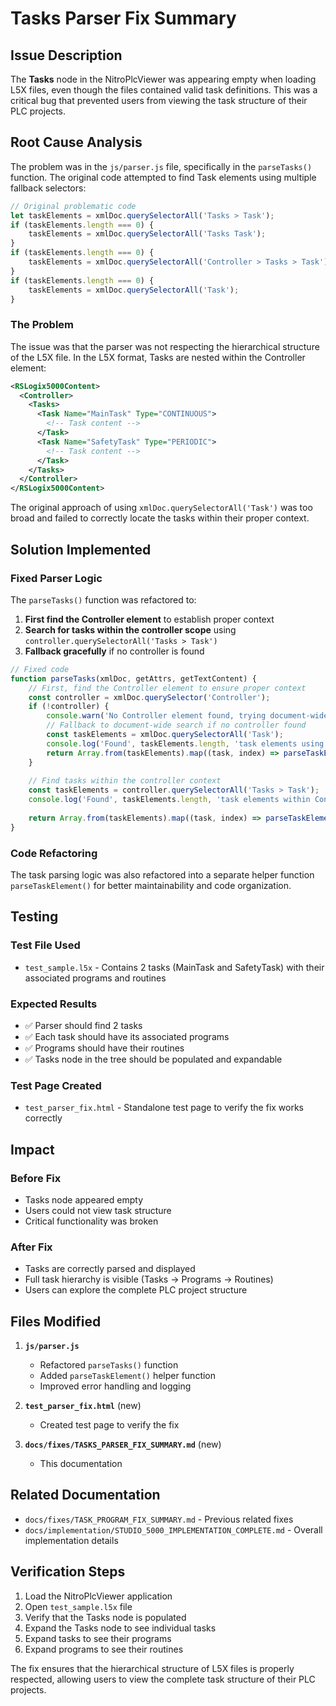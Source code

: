 # Tasks Parser Fix Summary

## Issue Description

The **Tasks** node in the NitroPlcViewer was appearing empty when loading L5X files, even though the files contained valid task definitions. This was a critical bug that prevented users from viewing the task structure of their PLC projects.

## Root Cause Analysis

The problem was in the `js/parser.js` file, specifically in the `parseTasks()` function. The original code attempted to find Task elements using multiple fallback selectors:

```javascript
// Original problematic code
let taskElements = xmlDoc.querySelectorAll('Tasks > Task');
if (taskElements.length === 0) {
    taskElements = xmlDoc.querySelectorAll('Tasks Task');
}
if (taskElements.length === 0) {
    taskElements = xmlDoc.querySelectorAll('Controller > Tasks > Task');
}
if (taskElements.length === 0) {
    taskElements = xmlDoc.querySelectorAll('Task');
}
```

### The Problem

The issue was that the parser was not respecting the hierarchical structure of the L5X file. In the L5X format, Tasks are nested within the Controller element:

```xml
<RSLogix5000Content>
  <Controller>
    <Tasks>
      <Task Name="MainTask" Type="CONTINUOUS">
        <!-- Task content -->
      </Task>
      <Task Name="SafetyTask" Type="PERIODIC">
        <!-- Task content -->
      </Task>
    </Tasks>
  </Controller>
</RSLogix5000Content>
```

The original approach of using `xmlDoc.querySelectorAll('Task')` was too broad and failed to correctly locate the tasks within their proper context.

## Solution Implemented

### Fixed Parser Logic

The `parseTasks()` function was refactored to:

1. **First find the Controller element** to establish proper context
2. **Search for tasks within the controller scope** using `controller.querySelectorAll('Tasks > Task')`
3. **Fallback gracefully** if no controller is found

```javascript
// Fixed code
function parseTasks(xmlDoc, getAttrs, getTextContent) {
    // First, find the Controller element to ensure proper context
    const controller = xmlDoc.querySelector('Controller');
    if (!controller) {
        console.warn('No Controller element found, trying document-wide search');
        // Fallback to document-wide search if no controller found
        const taskElements = xmlDoc.querySelectorAll('Task');
        console.log('Found', taskElements.length, 'task elements using document-wide search');
        return Array.from(taskElements).map((task, index) => parseTaskElement(task, index, getAttrs, getTextContent));
    }
    
    // Find tasks within the controller context
    const taskElements = controller.querySelectorAll('Tasks > Task');
    console.log('Found', taskElements.length, 'task elements within Controller > Tasks');
    
    return Array.from(taskElements).map((task, index) => parseTaskElement(task, index, getAttrs, getTextContent));
}
```

### Code Refactoring

The task parsing logic was also refactored into a separate helper function `parseTaskElement()` for better maintainability and code organization.

## Testing

### Test File Used
- `test_sample.l5x` - Contains 2 tasks (MainTask and SafetyTask) with their associated programs and routines

### Expected Results
- ✅ Parser should find 2 tasks
- ✅ Each task should have its associated programs
- ✅ Programs should have their routines
- ✅ Tasks node in the tree should be populated and expandable

### Test Page Created
- `test_parser_fix.html` - Standalone test page to verify the fix works correctly

## Impact

### Before Fix
- Tasks node appeared empty
- Users could not view task structure
- Critical functionality was broken

### After Fix
- Tasks are correctly parsed and displayed
- Full task hierarchy is visible (Tasks → Programs → Routines)
- Users can explore the complete PLC project structure

## Files Modified

1. **`js/parser.js`**
   - Refactored `parseTasks()` function
   - Added `parseTaskElement()` helper function
   - Improved error handling and logging

2. **`test_parser_fix.html`** (new)
   - Created test page to verify the fix

3. **`docs/fixes/TASKS_PARSER_FIX_SUMMARY.md`** (new)
   - This documentation

## Related Documentation

- `docs/fixes/TASK_PROGRAM_FIX_SUMMARY.md` - Previous related fixes
- `docs/implementation/STUDIO_5000_IMPLEMENTATION_COMPLETE.md` - Overall implementation details

## Verification Steps

1. Load the NitroPlcViewer application
2. Open `test_sample.l5x` file
3. Verify that the Tasks node is populated
4. Expand the Tasks node to see individual tasks
5. Expand tasks to see their programs
6. Expand programs to see their routines

The fix ensures that the hierarchical structure of L5X files is properly respected, allowing users to view the complete task structure of their PLC projects. 
